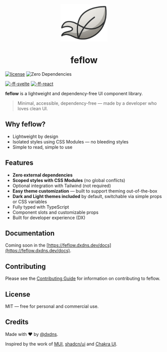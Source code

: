 <p align="center">
  <img src="./packages/docs/public/favicon.png" width="150" height="120" />
</p>

<h1 align="center">feflow</h1>

[![license](https://img.shields.io/github/license/dxdns/feflow)](https://github.com/dxdns/feflow/blob/master/LICENSE)
![Zero Dependencies](https://img.shields.io/badge/dependencies-0-green)

[![-ff-svelte](https://img.shields.io/npm/v/%40dxdns%2Ffeflow-svelte?label=feflow-svelte&labelColor=f96743)](https://www.npmjs.com/package/@dxdns/feflow-svelte)
[![-ff-react](https://img.shields.io/npm/v/%40dxdns%2Ffeflow-react?label=feflow-react&labelColor=aqua)](https://www.npmjs.com/package/@dxdns/feflow-react)

**feflow** is a lightweight and dependency-free UI component library.

> Minimal, accessible, dependency-free — made by a developer who loves clean UI.

## Why feflow?

- Lightweight by design
- Isolated styles using CSS Modules — no bleeding styles
- Simple to read, simple to use

## Features

- **Zero external dependencies**
- **Scoped styles with CSS Modules** (no global conflicts)
- Optional integration with Tailwind (not required)
- **Easy theme customization** — built to support theming out-of-the-box
- **Dark and Light themes included** by default, switchable via simple props or CSS variables
- Fully typed with TypeScript
- Component slots and customizable props
- Built for developer experience (DX)

## Documentation

Coming soon in the [https://feflow.dxdns.dev/docs](https://feflow.dxdns.dev/docs).

## Contributing

Please see the [Contributing Guide](CONTRIBUTING.md) for information on contributing to feflow.

## License

MIT — free for personal and commercial use.

## Credits

Made with ❤️ by [@dxdns](https://linkedin.com/in/dxdns).

Inspired by the work of [MUI](https://mui.com), [shadcn/ui](https://ui.shadcn.com) and [Chakra UI](https://chakra-ui.com).
